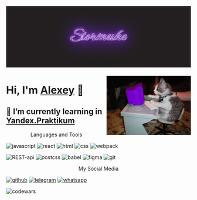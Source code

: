 ![stormuke](https://github.com/Stormuke/Stormuke/blob/main/assets/stormuke.gif?raw=true) 
---
<img align='right' src="https://raw.githubusercontent.com/Stormuke/Stormuke/main/assets/thecatwritesthecode.gif" width="230">

Hi, I'm [Alexey](https://github.com/Stormuke) 👋
===
:rocket:  I’m currently learning in [Yandex.Praktikum](https://practicum.yandex.ru/)
-----
<p style="text-align: center">Languages and Tools</p>

![javascript](https://img.shields.io/badge/JavaScript-090909?style=flat-square&logo=javascript)
![react](https://img.shields.io/badge/React-090909?style=flat-square&logo=react)
![html](https://img.shields.io/badge/HTML5-090909?style=flat-square&logo=html5)
![css](https://img.shields.io/badge/CSS3-090909?style=flat-square&logo=css3)
![webpack](https://img.shields.io/badge/Webpack-090909?style=flat-square&logo=webpack)

![REST-api](https://img.shields.io/badge/Api-REST-090909?style=flat-square&logo=RESTapi)
![postcss](https://img.shields.io/badge/PostCSS-090909?style=flat-square&logo=postcss)
![babel](https://img.shields.io/badge/Babel-090909?style=flat-square&logo=babel)
![figma](https://img.shields.io/badge/Figma-090909?style=flat-square&logo=figma)
![git](https://img.shields.io/badge/Git-090909?style=flat-square&logo=git)


<p style="text-align: center">My Social Media</p>

[![github](https://img.shields.io/badge/GitHub-090909?style=flat-square&logo=github)](https://github.com/Stormuke)
[![telegram](https://img.shields.io/badge/Telegram-090909?style=flat-square&logo=telegram)](https://t.me/stormuke)
[![whatsapp](https://img.shields.io/badge/WhatsApp-090909?style=flat-square&logo=whatsapp)](https://api.whatsapp.com/send?phone=79647171711)

![codewars](https://www.codewars.com/users/Stormuke/badges/micro)
